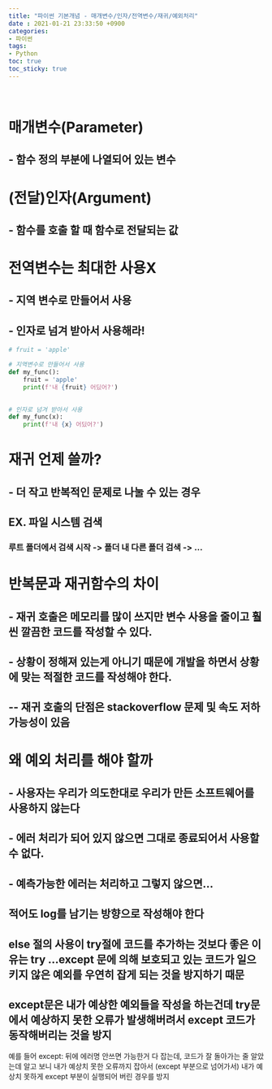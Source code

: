 ```yaml
---
title: "파이썬 기본개념 - 매개변수/인자/전역변수/재귀/예외처리"
date : 2021-01-21 23:33:50 +0900
categories:
- 파이썬
tags:
- Python
toc: true
toc_sticky: true
---
```


<br>

# 매개변수(Parameter)

## - 함수 정의 부분에 나열되어 있는 변수



# (전달)인자(Argument)

## - 함수를 호출 할 때 함수로 전달되는 값





# 전역변수는 최대한 사용X

## - 지역 변수로 만들어서 사용

## - 인자로 넘겨 받아서 사용해라!

```python
# fruit = 'apple'

# 지역변수로 만들어서 사용
def my_func():
    fruit = 'apple'
    print(f'내 {fruit} 어딨어?')

    
# 인자로 넘겨 받아서 사용
def my_func(x):
    print(f'내 {x} 어딨어?')

```





# 재귀 언제 쓸까?

## - 더 작고 반복적인 문제로 나눌 수 있는 경우

## EX. 파일 시스템 검색

### 루트 폴더에서 검색 시작 -> 폴더 내 다른 폴더 검색 -> ...





# 반복문과 재귀함수의 차이

## - 재귀 호출은 메모리를 많이 쓰지만 변수 사용을 줄이고 훨씬 깔끔한 코드를 작성할 수 있다.

## - 상황이 정해져 있는게 아니기 때문에 개발을 하면서 상황에 맞는 적절한 코드를 작성해야 한다.

## -- 재귀 호출의 단점은 stackoverflow 문제 및 속도 저하 가능성이 있음





# 왜 예외 처리를 해야 할까

## - 사용자는 우리가 의도한대로 우리가 만든 소프트웨어를 사용하지 않는다

## - 에러 처리가 되어 있지 않으면 그대로 종료되어서 사용할 수 없다.

## - 예측가능한 에러는 처리하고 그렇지 않으면...

## 적어도 log를 남기는 방향으로 작성해야 한다



## else 절의 사용이 try절에 코드를  추가하는 것보다 좋은 이유는 try ...except 문에 의해 보호되고 있는 코드가 일으키지 않은 예외를 우연히 잡게 되는 것을 방지하기 때문

## except문은 내가 예상한 예외들을 작성을 하는건데 try문에서 예상하지 못한 오류가 발생해버려서 except 코드가 동작해버리는 것을 방지



예를 들어 except: 뒤에 에러명 안쓰면 가능한거 다 잡는데, 코드가 잘 돌아가는 줄 알았는데 알고 보니 내가 예상치 못한 오류까지 잡아서 (except 부분으로 넘어가서) 내가 예상치 못하게 except 부분이 실행되어 버린 경우를 방지

